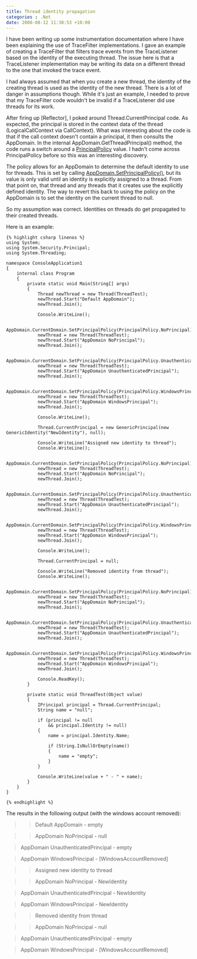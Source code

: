 ```yaml
---
title: Thread identity propagation
categories : .Net
date: 2008-08-12 11:30:53 +10:00
---
```


I have been writing up some instrumentation documentation where I have been explaining the use of TraceFilter implementations. I gave an example of creating a TraceFilter that filters trace events from the TraceListener based on the identity of the executing thread. The issue here is that a TraceListener implementation may be writing its data on a different thread to the one that invoked the trace event. 

I had always assumed that when you create a new thread, the identity of the creating thread is used as the identity of the new thread. There is a lot of danger in assumptions though. While it's just an example, I needed to prove that my TraceFilter code wouldn't be invalid if a TraceListener did use threads for its work.

After firing up [Reflector], I poked around Thread.CurrentPrincipal code. As expected, the principal is stored in the context data of the thread (LogicalCallContext via CallContext). What was interesting about the code is that if the call context doesn't contain a principal, it then consults the AppDomain. In the internal AppDomain.GetThreadPrincipal() method, the code runs a switch around a [PrincipalPolicy][0] value. I hadn't come across PrincipalPolicy before so this was an interesting discovery.

The policy allows for an AppDomain to determine the default identity to use for threads. This is set by calling [AppDomain.SetPrincipalPolicy()][1], but its value is only valid until an identity is explicitly assigned to a thread. From that point on, that thread and any threads that it creates use the explicitly defined identity. The way to revert this back to using the policy on the AppDomain is to set the identity on the current thread to null.

So my assumption was correct. Identities on threads do get propagated to their created threads.

Here is an example:

    {% highlight csharp linenos %}
    using System;
    using System.Security.Principal;
    using System.Threading;
     
    namespace ConsoleApplication1
    {
        internal class Program
        {
            private static void Main(String[] args)
            {
                Thread newThread = new Thread(ThreadTest);
                newThread.Start("Default AppDomain");
                newThread.Join();
     
                Console.WriteLine();
     
                AppDomain.CurrentDomain.SetPrincipalPolicy(PrincipalPolicy.NoPrincipal);
                newThread = new Thread(ThreadTest);
                newThread.Start("AppDomain NoPrincipal");
                newThread.Join();
     
                AppDomain.CurrentDomain.SetPrincipalPolicy(PrincipalPolicy.UnauthenticatedPrincipal);
                newThread = new Thread(ThreadTest);
                newThread.Start("AppDomain UnauthenticatedPrincipal");
                newThread.Join();
     
                AppDomain.CurrentDomain.SetPrincipalPolicy(PrincipalPolicy.WindowsPrincipal);
                newThread = new Thread(ThreadTest);
                newThread.Start("AppDomain WindowsPrincipal");
                newThread.Join();
     
                Console.WriteLine();
     
                Thread.CurrentPrincipal = new GenericPrincipal(new GenericIdentity("NewIdentity"), null);
     
                Console.WriteLine("Assigned new identity to thread");
                Console.WriteLine();
     
                AppDomain.CurrentDomain.SetPrincipalPolicy(PrincipalPolicy.NoPrincipal);
                newThread = new Thread(ThreadTest);
                newThread.Start("AppDomain NoPrincipal");
                newThread.Join();
     
                AppDomain.CurrentDomain.SetPrincipalPolicy(PrincipalPolicy.UnauthenticatedPrincipal);
                newThread = new Thread(ThreadTest);
                newThread.Start("AppDomain UnauthenticatedPrincipal");
                newThread.Join();
     
                AppDomain.CurrentDomain.SetPrincipalPolicy(PrincipalPolicy.WindowsPrincipal);
                newThread = new Thread(ThreadTest);
                newThread.Start("AppDomain WindowsPrincipal");
                newThread.Join();
     
                Console.WriteLine();
     
                Thread.CurrentPrincipal = null;
     
                Console.WriteLine("Removed identity from thread");
                Console.WriteLine();
     
                AppDomain.CurrentDomain.SetPrincipalPolicy(PrincipalPolicy.NoPrincipal);
                newThread = new Thread(ThreadTest);
                newThread.Start("AppDomain NoPrincipal");
                newThread.Join();
     
                AppDomain.CurrentDomain.SetPrincipalPolicy(PrincipalPolicy.UnauthenticatedPrincipal);
                newThread = new Thread(ThreadTest);
                newThread.Start("AppDomain UnauthenticatedPrincipal");
                newThread.Join();
     
                AppDomain.CurrentDomain.SetPrincipalPolicy(PrincipalPolicy.WindowsPrincipal);
                newThread = new Thread(ThreadTest);
                newThread.Start("AppDomain WindowsPrincipal");
                newThread.Join();
     
                Console.ReadKey();
            }
     
            private static void ThreadTest(Object value)
            {
                IPrincipal principal = Thread.CurrentPrincipal;
                String name = "null";
     
                if (principal != null
                    && principal.Identity != null)
                {
                    name = principal.Identity.Name;
     
                    if (String.IsNullOrEmpty(name))
                    {
                        name = "empty";
                    }
                }
     
                Console.WriteLine(value + " - " + name);
            }
        }
    }
    
    {% endhighlight %}

The results in the following output (with the windows account removed):

> > Default AppDomain - empty 

> > AppDomain NoPrincipal - null
          
> AppDomain UnauthenticatedPrincipal - empty
    
          
> AppDomain WindowsPrincipal - [WindowsAccountRemoved] 

> > Assigned new identity to thread 

> > AppDomain NoPrincipal - NewIdentity
          
> AppDomain UnauthenticatedPrincipal - NewIdentity
    
          
> AppDomain WindowsPrincipal - NewIdentity 

> > Removed identity from thread 

> > AppDomain NoPrincipal - null
          
> AppDomain UnauthenticatedPrincipal - empty
    
          
> AppDomain WindowsPrincipal - [WindowsAccountRemoved]

[0]: http://msdn.microsoft.com/en-us/library/system.security.principal.principalpolicy.aspx
[1]: http://msdn.microsoft.com/en-us/library/system.appdomain.setprincipalpolicy.aspx

